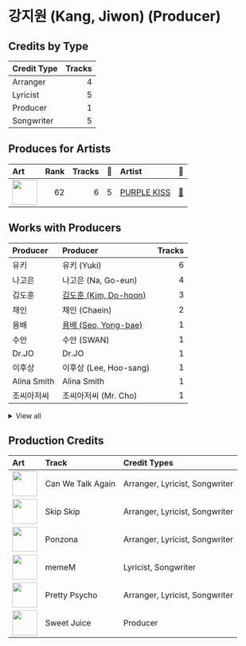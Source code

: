 # 강지원 (Kang, Jiwon) (Producer)

## Credits by Type

| Credit Type | Tracks |
|:---|---:|
| Arranger | 4 |
| Lyricist | 5 |
| Producer | 1 |
| Songwriter | 5 |

## Produces for Artists

| Art | Rank | Tracks | 💚 | Artist | 🔗 |
|:---|---:|---:|---:|:---|:---|
| <img src="https://i.scdn.co/image/ab6761610000e5eb0a49e2caa8d0ce8e26f60eed" alt="" width="50" /> | 62 | 6 | 5 | [PURPLE KISS](../../artists/purple_kiss/overview.md) | [🔗](https://open.spotify.com/artist/62T5PGHWJ9sxP2SJq20IHq) |

## Works with Producers

| Producer | Producer | Tracks |
|:---|:---|---:|
| 유키 | 유키 (Yuki) | 6 |
| 나고은 | 나고은 (Na, Go-eun) | 4 |
| 김도훈 | [김도훈 (Kim, Do-hoon)](../김도훈_(kim,_do-hoon)/overview.md) | 3 |
| 채인 | 채인 (Chaein) | 2 |
| 용배 | [용배 (Seo, Yong-bae)](../용배_(seo,_yong-bae)/overview.md) | 1 |
| 수안 | 수안 (SWAN) | 1 |
| Dr.JO | Dr.JO | 1 |
| 이후상 | 이후상 (Lee, Hoo-sang) | 1 |
| Alina Smith | Alina Smith | 1 |
| 조씨아저씨 | 조씨아저씨 (Mr. Cho) | 1 |


<details>
<summary>View all</summary>

| Producer | Producer | Tracks |
|:---|:---|---:|
| Davve | Davve | 1 |
| Annalise Morelli | Annalise Morelli | 1 |
| LYRE | LYRE | 1 |

</details>


## Production Credits

| Art | Track | Credit Types |
|:---|:---|:---|
| <img src="https://i.scdn.co/image/ab67616d0000b273548e75657d21c646111cfa1d" alt="" width="50" /> | Can We Talk Again | Arranger, Lyricist, Songwriter |
| <img src="https://i.scdn.co/image/ab67616d0000b27345e7faa0d84701c0447e4188" alt="" width="50" /> | Skip Skip | Arranger, Lyricist, Songwriter |
| <img src="https://i.scdn.co/image/ab67616d0000b27345e7faa0d84701c0447e4188" alt="" width="50" /> | Ponzona | Arranger, Lyricist, Songwriter |
| <img src="https://i.scdn.co/image/ab67616d0000b27346c28fd13126fd9428625411" alt="" width="50" /> | memeM | Lyricist, Songwriter |
| <img src="https://i.scdn.co/image/ab67616d0000b27346c28fd13126fd9428625411" alt="" width="50" /> | Pretty Psycho | Arranger, Lyricist, Songwriter |
| <img src="https://i.scdn.co/image/ab67616d0000b273d0a630ea925711a258bb3c93" alt="" width="50" /> | Sweet Juice | Producer |